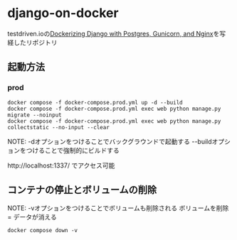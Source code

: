 # django-on-docker

testdriven.ioの[Dockerizing Django with Postgres, Gunicorn, and Nginx](https://testdriven.io/blog/dockerizing-django-with-postgres-gunicorn-and-nginx/)を写経したリポジトリ

## 起動方法

### prod

```shell
docker compose -f docker-compose.prod.yml up -d --build
docker compose -f docker-compose.prod.yml exec web python manage.py migrate --noinput
docker compose -f docker-compose.prod.yml exec web python manage.py collectstatic --no-input --clear
```

NOTE: -dオプションをつけることでバックグラウンドで起動する
--buildオプションをつけることで強制的にビルドする

http://localhost:1337/ でアクセス可能


## コンテナの停止とボリュームの削除

NOTE: -vオプションをつけることでボリュームも削除される
ボリュームを削除 = データが消える

```shell
docker compose down -v
```